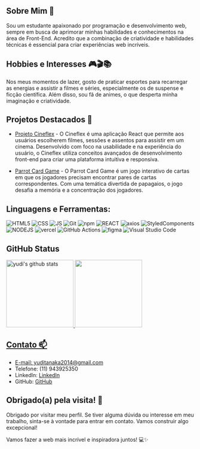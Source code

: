 ## Sobre Mim 👋

Sou um estudante apaixonado por programação e desenvolvimento web, sempre em busca de aprimorar minhas habilidades e conhecimentos na área de Front-End. Acredito que a combinação de criatividade e habilidades técnicas é essencial para criar experiências web incríveis.

## Hobbies e Interesses 🎮🎬📚

Nos meus momentos de lazer, gosto de  praticar esportes para recarregar as energias e assistir a filmes e séries, especialmente os de suspense e ficção científica. Além disso, sou fã de animes, o que desperta minha imaginação e criatividade.

## Projetos Destacados 🚀

- [Projeto Cineflex](https://yudi-tanaka.github.io/cineflex) - O Cineflex é uma aplicação React que permite aos usuários escolherem filmes, sessões e assentos para assistir em um cinema. Desenvolvido com foco na usabilidade e na experiência do usuário, o Cineflex utiliza conceitos avançados de desenvolvimento front-end para criar uma plataforma intuitiva e responsiva.

- [Parrot Card Game](https://yudi-tanaka.github.io/parrotCardGame/) - O Parrot Card Game é um jogo interativo de cartas em que os jogadores precisam encontrar pares de cartas correspondentes. Com uma temática divertida de papagaios, o jogo desafia a memória e a concentração dos jogadores.

## Linguagens e Ferramentas:
<div align=left>
<img alt="HTML5" src="https://img.shields.io/badge/html5-%23E34F26.svg?style=for-the-badge&logo=html5&logoColor=white" />
<img alt="CSS" src="https://img.shields.io/badge/css3-%231572B6.svg?style=for-the-badge&logo=css3&logoColor=white" />
<img alt="JS" src="https://img.shields.io/badge/JavaScript-F7DF1E?style=for-the-badge&logo=javascript&logoColor=black" />
<img alt="Git" src="https://img.shields.io/badge/git-%23F05033.svg?style=for-the-badge&logo=git&logoColor=white" />
<img alt="npm" src="https://img.shields.io/badge/npm-CB3837?style=for-the-badge&logo=npm&logoColor=white" />
<img alt="REACT" src="https://img.shields.io/badge/react-%2320232a.svg?style=for-the-badge&logo=react&logoColor=%2361DAFB" />
<img alt="axios" src="https://img.shields.io/badge/AXIOS-671DDF?style=for-the-badge&logo=axios&logoColor=white" />
<img alt="StyledComponents" src="https://img.shields.io/badge/styled--components-DB7093?style=for-the-badge&logo=styled-components&logoColor=white" />
<img alt="NODEJS" src="https://img.shields.io/badge/node.js-6DA55F?style=for-the-badge&logo=node.js&logoColor=white" />
<img alt="vercel" src="https://img.shields.io/badge/Vercel-000000?style=for-the-badge&logo=vercel&logoColor=white" />
<img alt="GitHub Actions" src="https://img.shields.io/badge/github%20actions-%232671E5.svg?style=for-the-badge&logo=githubactions&logoColor=white" />
<img alt="figma" src="https://img.shields.io/badge/Figma-F24E1E?style=for-the-badge&logo=figma&logoColor=white" />
<img alt="Visual Studio Code" src="https://img.shields.io/badge/Visual%20Studio%20Code-0078d7.svg?style=for-the-badge&logo=visual-studio-code&logoColor=white" />
</div>


## GitHub Status
<div align="left">
  <a href="https://github.com/yudi-tanaka">
  <img height="180em" src="https://github-readme-stats-sigma-five.vercel.app/api?username=yudi-tanaka&theme=nightowl&count_private=true&show_icons=true&hide_border=true" alt="yudi's github stats" /> 
  <img height="180em" src="https://github-readme-stats-sigma-five.vercel.app/api/top-langs/?username=yudi-tanaka&layout=compact&langs_count=7&theme=nightowl"/>
</div>

## Contato 📫

- E-mail: yuditanaka2014@gmail.com
- Telefone: (11) 943925350
- LinkedIn: [LinkedIn](https://www.linkedin.com/in/fabricio-yudi-tanaka-512910116/)
- GitHub: [GitHub](https://github.com/yudi-tanaka)

## Obrigado(a) pela visita! 🙏

Obrigado por visitar meu perfil. Se tiver alguma dúvida ou interesse em meu trabalho, sinta-se à vontade para entrar em contato. Vamos construir algo excepcional!

Vamos fazer a web mais incrível e inspiradora juntos! 💻✨
